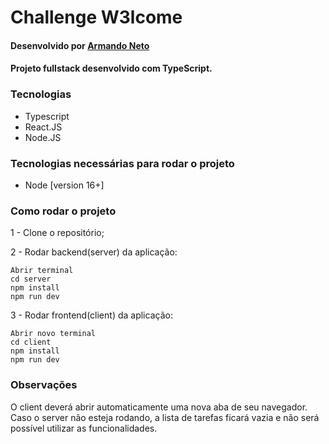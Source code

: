 # Challenge W3lcome

#### Desenvolvido por [Armando Neto](https://github.com/ArNeto19)

#### Projeto fullstack desenvolvido com TypeScript.

### Tecnologias
- Typescript
- React.JS
- Node.JS

### Tecnologias necessárias para rodar o projeto
- Node [version 16+]

### Como rodar o projeto

1 - Clone o repositório;

2 - Rodar backend(server) da aplicação:
    
    Abrir terminal
    cd server
    npm install
    npm run dev

3 - Rodar frontend(client) da aplicação:
    
    Abrir novo terminal
    cd client
    npm install
    npm run dev

### Observações

O client deverá abrir automaticamente uma nova aba de seu navegador. 
Caso o server não esteja rodando, a lista de tarefas ficará vazia e não será possível utilizar as funcionalidades. 